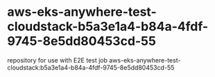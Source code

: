 # aws-eks-anywhere-test-cloudstack-b5a3e1a4-b84a-4fdf-9745-8e5dd80453cd-55
repository for use with E2E test job aws-eks-anywhere-test-cloudstack:b5a3e1a4-b84a-4fdf-9745-8e5dd80453cd-55
